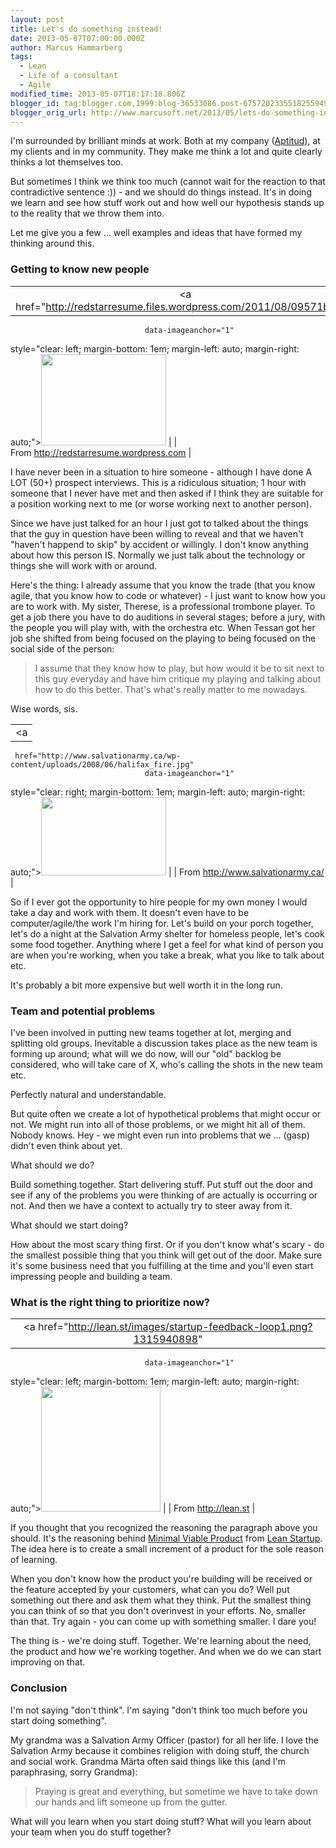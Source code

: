 ```yaml
---
layout: post
title: Let's do something instead!
date: 2013-05-07T07:00:00.000Z
author: Marcus Hammarberg
tags:
  - Lean
  - Life of a consultant
  - Agile
modified_time: 2013-05-07T18:17:18.806Z
blogger_id: tag:blogger.com,1999:blog-36533086.post-6757202335518255949
blogger_orig_url: http://www.marcusoft.net/2013/05/lets-do-something-instead.html
---
```





I'm surrounded by brilliant minds at work. Both at my company
([Aptitud](http://www.aptitud.se/)), at my clients and in my community.
They make me think a lot and quite clearly thinks a lot themselves
too.

But sometimes I think we think too much (cannot wait for the reaction to
that contradictive sentence :)) - and we should do things instead. It's
in doing we learn and see how stuff work out and how well
our hypothesis stands up to the reality that we throw them into.

Let me give you a few ... well examples and ideas that have formed my
thinking around this.
### Getting to know new people
|                                                                                      |
|:------------------------------------------------------------------------------------:|
|        <a href="http://redstarresume.files.wordpress.com/2011/08/09571bg.gif"
                                  data-imageanchor="1"
  style="clear: left; margin-bottom: 1em; margin-left: auto; margin-right: auto;"><img
           src="http://redstarresume.files.wordpress.com/2011/08/09571bg.gif"
                    data-border="0" width="200" height="146" /></a>                    |
|                       From http://redstarresume.wordpress.com                        |

I have never been in a situation to hire someone - although I have done
A LOT (50+) prospect interviews. This is a ridiculous situation; 1 hour
with someone that I never have met and then asked if I think they are
suitable for a position working next to me (or worse working next to
another person).

Since we have just talked for an hour I just got to talked about the
things that the guy in question have been willing to reveal and that we
haven't "haven't happend to skip" by accident or willingly. I don't know
anything about how this person IS. Normally we just talk about the
technology or things she will work with or around.

Here's the thing: I already assume that you know the trade (that you
know agile, that you know how to code or whatever) - I just want to know
how you are to work with.
My sister, Therese, is a professional trombone player. To get a job
there you have to do auditions in several stages; before a jury, with
the people you will play with, with the orchestra etc. When Tessan got
her job she shifted from being focused on the playing to being focused
on the social side of the person:

> I assume that they know how to play, but how would it be to sit next
> to this guy everyday and have him critique my playing and talking
> about how to do this better. That's what's really matter to me
> nowadays. 

Wise words, sis.


|                                                                                       |
|:-------------------------------------------------------------------------------------:|
|                                           <a
     href="http://www.salvationarmy.ca/wp-content/uploads/2008/06/halifax_fire.jpg"
                                  data-imageanchor="1"
  style="clear: right; margin-bottom: 1em; margin-left: auto; margin-right: auto;"><img
      src="http://www.salvationarmy.ca/wp-content/uploads/2008/06/halifax_fire.jpg"
                    data-border="0" width="200" height="125" /></a>                     |
|                           From http://www.salvationarmy.ca/                           |

So if I ever got the opportunity to hire people for my own money I would
take a day and work with them. It doesn't even have to be
computer/agile/the work I'm hiring for. Let's build on your porch
together, let's do a night at the Salvation Army shelter for homeless
people, let's cook some food together.
Anything where I get a feel for what kind of person you are when you're
working, when you take a break, what you like to talk about etc.

It's probably a bit more expensive but well worth it in the long run.

### Team and potential problems



I've been involved in putting new teams together at lot, merging and
splitting old groups. Inevitable a discussion takes place as the new
team is forming up around; what will we do now, will our "old" backlog
be considered, who will take care of X, who's calling the shots in the
new team etc. 




Perfectly natural and understandable. 






But quite often we create a lot of hypothetical problems that might
occur or not. We might run into all of those problems, or we might hit
all of them. Nobody knows. Hey - we might even run into problems that we
... (gasp) didn't even think about yet.    






What should we do?






Build something together. Start delivering stuff. Put stuff out the door
and see if any of the problems you were thinking of are actually is
occurring or not. And then we have a context to actually try to steer
away from it. 






What should we start doing? 




How about the most scary thing first. Or if you don't know what's
scary - do the smallest possible thing that you think will get out of
the door. Make sure it's some business need that you fulfilling at the
time and you'll even start impressing people and building a team.


### What is the right thing to prioritize now?



|                                                                                      |
|:------------------------------------------------------------------------------------:|
|         <a href="http://lean.st/images/startup-feedback-loop1.png?1315940898"
                                  data-imageanchor="1"
  style="clear: left; margin-bottom: 1em; margin-left: auto; margin-right: auto;"><img
           src="http://lean.st/images/startup-feedback-loop1.png?1315940898"
                    data-border="0" width="191" height="200" /></a>                    |
|                                 From http://lean.st                                  |

If you thought that you recognized the reasoning the paragraph above you
should. It's the reasoning behind [Minimal Viable
Product](http://en.wikipedia.org/wiki/Minimum_viable_product) from [Lean
Startup](http://theleanstartup.com/). The idea here is to create a small
increment of a product for the sole reason of learning. 






When you don't know how the product you're building will be received or
the feature accepted by your customers, what can you do? Well put
something out there and ask them what they think. Put the smallest thing
you can think of so that you don't overinvest in your efforts. No,
smaller than that. Try again - you can come up with something smaller. I
dare you!






The thing is - we're doing stuff. Together. We're learning about the
need, the product and how we're working together. And when we do we can
start improving on that. 


### Conclusion



I'm not saying "don't think". I'm saying "don't think too much before
you start doing something". 






My grandma was a Salvation Army Officer (pastor) for all her life. I
love the Salvation Army because it combines religion with doing stuff,
the church and social work. Grandma Märta often said things like this
(and I'm paraphrasing, sorry Grandma):


> Praying is great and everything, but sometime we have to take down our
> hands and lift someone up from the gutter.

What will you learn when you start doing stuff? What will you learn
about your team when you do stuff together? 

